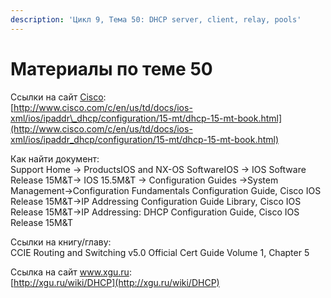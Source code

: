 ```yaml
---
description: 'Цикл 9, Тема 50: DHCP server, client, relay, pools'
---
```


# Материалы по теме 50

Ссылки на сайт [Cisco](http://www.cisco.com/):  
[http://www.cisco.com/c/en/us/td/docs/ios-xml/ios/ipaddr\_dhcp/configuration/15-mt/dhcp-15-mt-book.html](http://www.cisco.com/c/en/us/td/docs/ios-xml/ios/ipaddr_dhcp/configuration/15-mt/dhcp-15-mt-book.html)

Как найти документ:  
Support Home → ProductsIOS and NX-OS SoftwareIOS → IOS Software Release 15M&T→ IOS 15.5M&T → Configuration Guides →System Management→Configuration Fundamentals Configuration Guide, Cisco IOS Release 15M&T→IP Addressing Configuration Guide Library, Cisco IOS Release 15M&T→IP Addressing: DHCP Configuration Guide, Cisco IOS Release 15M&T

Ссылки на книгу/главу:  
CCIE Routing and Switching v5.0 Official Cert Guide Volume 1, Chapter 5

Ссылка на сайт www.xgu.ru:  
[http://xgu.ru/wiki/DHCP](http://xgu.ru/wiki/DHCP)

